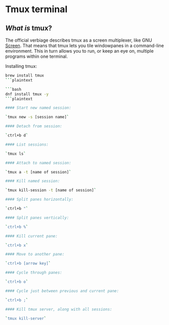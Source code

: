 # Tmux terminal

## _What is_ tmux? <a href="#d777" id="d777"></a>

The official verbiage describes tmux as a screen multiplexer, like GNU [Screen](https://www.gnu.org/software/screen/). That means that tmux lets you tile windowpanes in a command-line environment. This in turn allows you to run, or keep an eye on, multiple programs within one terminal.

Installing tmux:

```bash
brew install tmux
```plaintext

```bash
dnf install tmux -y
```plaintext

#### Start new named session:

`tmux new -s [session name]`

#### Detach from session:

`ctrl+b d`

#### List sessions:

`tmux ls`

#### Attach to named session:

`tmux a -t [name of session]`

#### Kill named session:

`tmux kill-session -t [name of session]`

#### Split panes horizontally:

`ctrl+b "`

#### Split panes vertically:

`ctrl+b %`

#### Kill current pane:

`ctrl+b x`

#### Move to another pane:

`ctrl+b [arrow key]`

#### Cycle through panes:

`ctrl+b o`

#### Cycle just between previous and current pane:

`ctrl+b ;`

#### Kill tmux server, along with all sessions:

`tmux kill-server`
